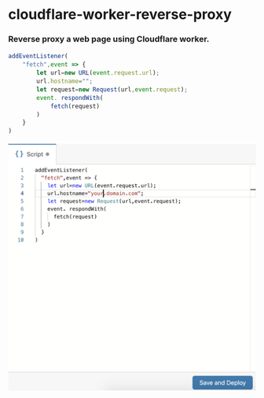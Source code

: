 # cloudflare-worker-reverse-proxy

### Reverse proxy a web page using Cloudflare worker.

```js
addEventListener(
	"fetch",event => {
		let url=new URL(event.request.url);
		url.hostname="";
		let request=new Request(url,event.request);
		event. respondWith(
			fetch(request)
		)
	}
)
```

![alt text](Screenshot.png)
